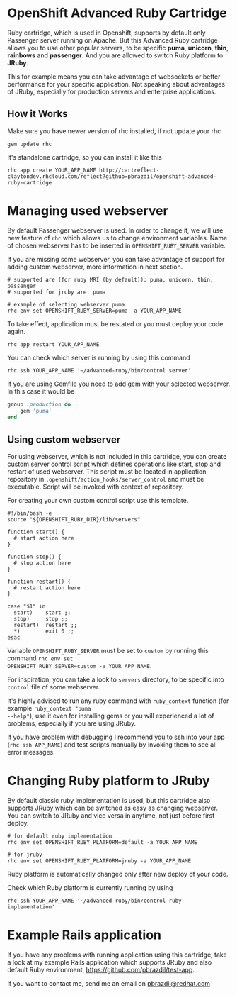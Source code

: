 # OpenShift Advanced Ruby Cartridge
Ruby cartridge, which is used in Openshift, supports by default only Passenger server running on Apache. But this Advanced Ruby cartridge allows you to use other popular servers, to be specific **puma**, **unicorn**, **thin**, **rainbows** and **passenger**. And you are allowed to switch Ruby platform to **JRuby**.

This for example means you can take advantage of websockets or better performance for your specific application. Not speaking about advantages of JRuby, especially for production servers and enterprise applications.


How it Works
------------
Make sure you have newer version of rhc installed, if not update your rhc

	gem update rhc

It's standalone cartridge, so you can install it like this

	rhc app create YOUR_APP_NAME http://cartreflect-claytondev.rhcloud.com/reflect?github=pbrazdil/openshift-advanced-ruby-cartridge


Managing used webserver
===================

By default Passenger webserver is used. In order to change it, we will use new feature of <code>rhc</code> which allows us to change environment variables. Name of chosen webserver has to be inserted in <code>OPENSHIFT_RUBY_SERVER</code> variable.

If you are missing some webserver, you can take advantage of support for adding custom webserver, more information in next section.

	# supported are (for ruby MRI (by default)): puma, unicorn, thin, passenger
	# supported for jruby are: puma

    # example of selecting webserver puma
	rhc env set OPENSHIFT_RUBY_SERVER=puma -a YOUR_APP_NAME

To take effect, application must be restated or you must deploy your code again.

	rhc app restart YOUR_APP_NAME
	
You can check which server is running by using this command

	rhc ssh YOUR_APP_NAME '~/advanced-ruby/bin/control server'


If you are using Gemfile you need to add gem with your selected webserver. In this case it would be

```ruby
group :production do
	gem 'puma'
end
```

Using custom webserver
-----------------------
For using webserver, which is not included in this cartridge, you can create custom server control script which defines operations like start, stop and restart of used webserver. This script must be located in application repository in <code>.openshift/action_hooks/server_control</code> and must be executable. Script will be invoked with context of repository.

For creating your own custom control script use this template.

    #!/bin/bash -e
    source "${OPENSHIFT_RUBY_DIR}/lib/servers"

    function start() {
      # start action here
    }

    function stop() {
      # stop action here
    }

    function restart() {
      # restart action here
    }

    case "$1" in
      start)    start ;;
      stop)     stop ;;
      restart)  restart ;;
      *)        exit 0 ;;
    esac

Variable <code>OPENSHIFT_RUBY_SERVER</code> must be set to <code>custom</code> by running this command <code>rhc env set OPENSHIFT_RUBY_SERVER=custom -a YOUR_APP_NAME</code>.

For inspiration, you can take a look to <code>servers</code> directory, to be specific into <code>control</code> file of some webserver.

It's highly advised to run any ruby command with <code>ruby_context</code> function  (for example <code>ruby_context "puma --help"</code>), use it even for installing gems or you will experienced a lot of problems, especially if you are using JRuby.

If you have problem with debugging I recommend you to ssh into your app (<code>rhc ssh APP_NAME</code>) and test scripts manually by invoking them to see all error messages.

Changing Ruby platform to JRuby
==================================

By default classic ruby implementation is used, but this cartridge also supports JRuby which can be switched as easy as changing webserver. You can switch to JRuby and vice versa in anytime, not just before first deploy.


    # for default ruby implementation
    rhc env set OPENSHIFT_RUBY_PLATFORM=default -a YOUR_APP_NAME

    # for jruby
    rhc env set OPENSHIFT_RUBY_PLATFORM=jruby -a YOUR_APP_NAME

Ruby platform is automatically changed only after new deploy of your code.

Check which Ruby platform is currently running by using

	rhc ssh YOUR_APP_NAME '~/advanced-ruby/bin/control ruby-implementation'


Example Rails application
=========================

If you have any problems with running application using this cartridge, take a look at my example Rails application which supports JRuby and also default Ruby environment, https://github.com/pbrazdil/test-app.


If you want to contact me, send me an email on pbrazdil@redhat.com